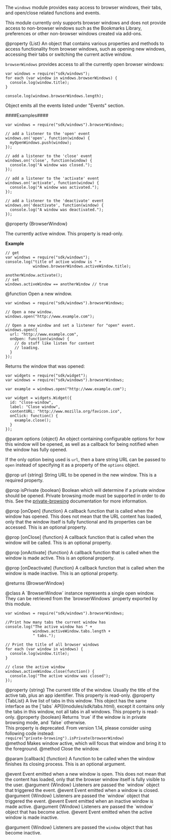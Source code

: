 <!-- This Source Code Form is subject to the terms of the Mozilla Public
   - License, v. 2.0. If a copy of the MPL was not distributed with this
   - file, You can obtain one at http://mozilla.org/MPL/2.0/. -->

<!-- contributed by Felipe Gomes [felipc@gmail.com]  -->


The `windows` module provides easy access to browser windows, their
tabs, and open/close related functions and events.

This module currently only supports browser windows and does not provide
access to non-browser windows such as the Bookmarks Library, preferences
or other non-browser windows created via add-ons.

<api name="browserWindows">
@property {List}
An object that contains various properties and methods to access
functionality from browser windows, such as opening new windows, accessing
their tabs or switching the current active window.

`browserWindows` provides access to all the currently open browser windows:

    var windows = require("sdk/windows");
    for each (var window in windows.browserWindows) {
      console.log(window.title);
    }

    console.log(windows.browserWindows.length);

Object emits all the events listed under "Events" section.

####Examples####

    var windows = require("sdk/windows").browserWindows;

    // add a listener to the 'open' event
    windows.on('open', function(window) {
      myOpenWindows.push(window);
    });

    // add a listener to the 'close' event
    windows.on('close', function(window) {
      console.log("A window was closed.");
    });

    // add a listener to the 'activate' event
    windows.on('activate', function(window) {
      console.log("A window was activated.");
    });

    // add a listener to the 'deactivate' event
    windows.on('deactivate', function(window) {
      console.log("A window was deactivated.");
    });


<api name="activeWindow">
@property {BrowserWindow}

The currently active window. This property is read-only.

**Example**

    // get
    var windows = require("sdk/windows");
    console.log("title of active window is " +
                windows.browserWindows.activeWindow.title);

    anotherWindow.activate();
    // set
    windows.activeWindow == anotherWindow // true
</api>

</api>

<api name="open">
@function
Open a new window.

    var windows = require("sdk/windows").browserWindows;

    // Open a new window.
    windows.open("http://www.example.com");

    // Open a new window and set a listener for "open" event.
    windows.open({
      url: "http://www.example.com",
      onOpen: function(window) {
        // do stuff like listen for content
        // loading.
      }
    });

Returns the window that was opened:

    var widgets = require("sdk/widget");
    var windows = require("sdk/windows").browserWindows;

    var example = windows.open("http://www.example.com");

    var widget = widgets.Widget({
      id: "close-window",
      label: "Close window",
      contentURL: "http://www.mozilla.org/favicon.ico",
      onClick: function() {
        example.close();
      }
    });

@param options {object}
An object containing configurable options for how this window will be opened,
as well as a callback for being notified when the window has fully opened.

If the only option being used is `url`, then a bare string URL can be passed to
`open` instead of specifying it as a property of the `options` object.

@prop url {string}
String URL to be opened in the new window.
This is a required property.

@prop isPrivate {boolean}
Boolean which will determine if a private window should be opened.
Private browsing mode must be supported in order to do this.
See the [private-browsing](modules/sdk/private-browsing.html) documentation for more information.

@prop [onOpen] {function}
A callback function that is called when the window has opened. This does not
mean that the URL content has loaded, only that the window itself is fully
functional and its properties can be accessed. This is an optional property.

@prop [onClose] {function}
A callback function that is called when the window will be called.
This is an optional property.

@prop [onActivate] {function}
A callback function that is called when the window is made active.
This is an optional property.

@prop [onDeactivate] {function}
A callback function that is called when the window is made inactive.
This is an optional property.

@returns {BrowserWindow}
</api>

<api name="BrowserWindow">
@class
A `BrowserWindow` instance represents a single open window. They can be
retrieved from the `browserWindows` property exported by this module.

    var windows = require("sdk/windows").browserWindows;

    //Print how many tabs the current window has
    console.log("The active window has " +
                windows.activeWindow.tabs.length +
                " tabs.");

    // Print the title of all browser windows
    for each (var window in windows) {
      console.log(window.title);
    }

    // close the active window
    windows.activeWindow.close(function() {
      console.log("The active window was closed");
    });

<api name="title">
@property {string}
The current title of the window. Usually the title of the active tab,
plus an app identifier.
This property is read-only.
</api>

<api name="tabs">
@property {TabList}
A live list of tabs in this window. This object has the same interface as the
[`tabs` API](modules/sdk/tabs.html), except it contains only the
tabs in this window, not all tabs in all windows. This property is read-only.
</api>

<api name="isPrivateBrowsing">
@property {boolean}
Returns `true` if the window is in private browsing mode, and `false` otherwise.

<div class="warning">
  This property is deprecated.
  From version 1.14, please consider using following code instead:<br/>
  <code>require("private-browsing").isPrivate(browserWindow)</code>
</div>

</api>

<api name="activate">
@method
Makes window active, which will focus that window and bring it to the
foreground.
</api>

<api name="close">
@method
Close the window.

@param [callback] {function}
A function to be called when the window finishes its closing process.
This is an optional argument.
</api>

</api>

<api name="open">
@event
Event emitted when a new window is open.
This does not mean that the content has loaded, only that the browser window
itself is fully visible to the user.
@argument {Window}
Listeners are passed the `window` object that triggered the event.
</api>

<api name="close">
@event
Event emitted when a window is closed.
@argument {Window}
Listeners are passed the `window` object that triggered the event.
</api>

<api name="activate">
@event
Event emitted when an inactive window is made active.
@argument {Window}
Listeners are passed the `window` object that has become active.
</api>

<api name="deactivate">
@event
Event emitted when the active window is made inactive.

@argument {Window}
Listeners are passed the `window` object that has become inactive.
</api>
